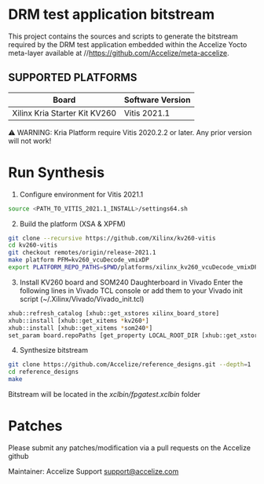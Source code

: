 DRM test application bitstream
==============================

This project contains the sources and scripts to generate the bitstream required by the DRM test application
embedded within the Accelize Yocto meta-layer available at //https://github.com/Accelize/meta-accelize.

## SUPPORTED PLATFORMS
Board | Software Version
------|-----------------
Xilinx Kria Starter Kit KV260|Vitis 2021.1

&#x26a0;&#xfe0f; WARNING: Kria Platform require Vitis 2020.2.2 or later. Any prior version will not work!


Run Synthesis
=============

1. Configure environment for Vitis  2021.1
```bash
source <PATH_TO_VITIS_2021.1_INSTALL>/settings64.sh 
```

2. Build the platform (XSA & XPFM)
```bash
git clone --recursive https://github.com/Xilinx/kv260-vitis
cd kv260-vitis
git checkout remotes/origin/release-2021.1
make platform PFM=kv260_vcuDecode_vmixDP
export PLATFORM_REPO_PATHS=$PWD/platforms/xilinx_kv260_vcuDecode_vmixDP_202110_1
```

3. Install KV260 board and SOM240 Daughterboard in Vivado
Enter the following lines in Vivado TCL console or add them to your Vivado init script (~/.Xilinx/Vivado/Vivado_init.tcl)
```bash
xhub::refresh_catalog [xhub::get_xstores xilinx_board_store]
xhub::install [xhub::get_xitems *kv260*]
xhub::install [xhub::get_xitems *som240*]
set_param board.repoPaths [get_property LOCAL_ROOT_DIR [xhub::get_xstores xilinx_board_store]]
```

4. Synthesize bitstream
```bash
git clone https://github.com/Accelize/reference_designs.git --depth=1
cd reference_designs
make
```
Bitstream will be located in the *xclbin/fpgatest.xclbin* folder


Patches
=======

Please submit any patches/modification via a pull requests on the 
Accelize github

Maintainer: Accelize Support <support@accelize.com>


